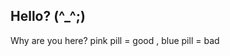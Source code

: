 ## Hello? (^_^;)

<!--
**lumiini/Lumiini** is a ✨ _special_ ✨ repository because its `README.md` (this file) appears on your GitHub profile.
-->

Why are you here?
pink pill = good ,
blue pill = bad
